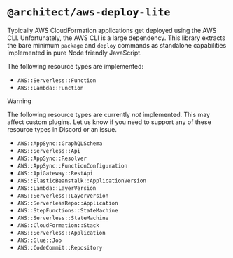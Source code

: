 # `@architect/aws-deploy-lite`

Typically AWS CloudFormation applications get deployed using the AWS CLI. Unfortunately, the AWS CLI is a large dependency. This library extracts the bare minimum `package` and `deploy` commands as standalone capabilities implemented in pure Node friendly JavaScript.

The following resource types are implemented:

- `AWS::Serverless::Function`
- `AWS::Lambda::Function`

> [!WARNING] 
> The following resource types are currently *not* implemented. This may affect custom plugins. Let us know if you need to support any of these resource types in Discord or an issue.
>
> - `AWS::AppSync::GraphQLSchema`
> - `AWS::Serverless::Api`
> - `AWS::AppSync::Resolver`
> - `AWS::AppSync::FunctionConfiguration`
> - `AWS::ApiGateway::RestApi`
> - `AWS::ElasticBeanstalk::ApplicationVersion`
> - `AWS::Lambda::LayerVersion`
> - `AWS::Serverless::LayerVersion`
> - `AWS::ServerlessRepo::Application`
> - `AWS::StepFunctions::StateMachine`
> - `AWS::Serverless::StateMachine`
> - `AWS::CloudFormation::Stack`
> - `AWS::Serverless::Application`
> - `AWS::Glue::Job`
> - `AWS::CodeCommit::Repository`
